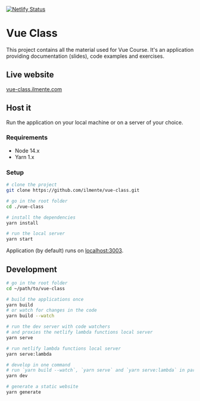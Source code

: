 [![Netlify Status](https://api.netlify.com/api/v1/badges/db69df9f-832b-463e-a9e0-a939f0df08c3/deploy-status)](https://app.netlify.com/sites/vue-class-ilmente/deploys)

# Vue Class

This project contains all the material used for Vue Course.
It's an application providing documentation (slides), code examples and exercises.

## Live website

[vue-class.ilmente.com](https://vue-class.ilmente.com)

## Host it

Run the application on your local machine or on a server of your choice.

### Requirements

- Node 14.x
- Yarn 1.x

### Setup

```bash
# clone the project
git clone https://github.com/ilmente/vue-class.git

# go in the root folder
cd ./vue-class

# install the dependencies
yarn install

# run the local server
yarn start
```

Application (by default) runs on [localhost:3003](http://localhost:3003).

## Development

```bash
# go in the root folder
cd ~/path/to/vue-class

# build the applications once
yarn build
# or watch for changes in the code
yarn build --watch

# run the dev server with code watchers
# and proxies the netlify lambda functions local server
yarn serve

# run netlify lambda functions local server
yarn serve:lambda

# develop in one command
# run `yarn build --watch`, `yarn serve` and `yarn serve:lambda` in parallel
yarn dev

# generate a static website
yarn generate
```
